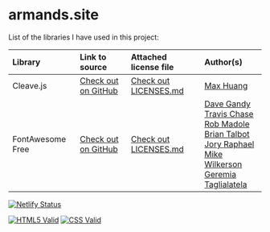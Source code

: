 # armands.site 

List of the libraries I have used in this project:

| Library   | Link to source                                                   | Attached license file      | Author(s)                                           |
| :-------- | :--------------------------------------------------------------- | :------------------------- | :----------------------------------------------- |
| Cleave.js | [Check out on GitHub](https://github.com/nosir/cleave.js)        | [Check out LICENSES.md](LICENSES.md) | [Max Huang](https://github.com/nosir)  |
| FontAwesome Free | [Check out on GitHub](https://github.com/FortAwesome/Font-Awesome) | [Check out LICENSES.md](LICENSES.md) | [Dave Gandy](https://github.com/davegandy) <br> [Travis Chase](https://github.com/supercodepoet) <br> [Rob Madole](https://github.com/robmadole) <br> [Brian Talbot](https://github.com/talbs) <br> [Jory Raphael](https://github.com/sensibleworld) <br> [Mike Wilkerson](https://github.com/mlwilkerson) <br> [Geremia Taglialatela](https://github.com/tagliala)


[![Netlify Status](https://api.netlify.com/api/v1/badges/092c218f-27ab-4b07-98c0-ff569ef48fe2/deploy-status)](https://app.netlify.com/sites/laughing-leakey-edc1c1/deploys)

[![HTML5 Valid](http://armands.site/assets/badges/html5-validator-badge-blue.png)](https://validator.w3.org/nu/?doc=https%3A%2F%2Farmands.site%2F)
[![CSS Valid](http://armands.site/assets/badges/vcss-blue.gif)](https://jigsaw.w3.org/css-validator/validator?uri=https%3A%2F%2Farmands.site%2F&profile=css3svg&usermedium=all&warning=1&vextwarning=&lang=en)